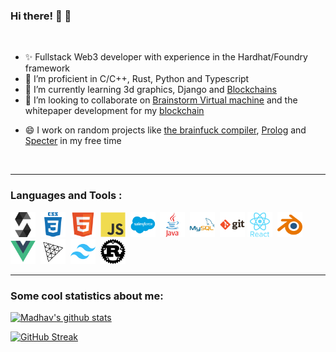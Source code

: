 ### Hi there! 👀 👋 
<img src="https://komarev.com/ghpvc/?username=madhav-madhusoodanan&style=flat-square&color=blue" alt=""/>

<!-- I am [Madhav Madhusoodanan](https://madhav-madhusoodanan.github.io), but my friends call me...maddy 🙃🙃 <br /> -->
- ✨ Fullstack Web3 developer with experience in the Hardhat/Foundry framework
- 🌟 I’m proficient in C/C++, Rust, Python and Typescript
- 🌱 I’m currently learning 3d graphics, Django and [Blockchains](https://github.com/madhav-madhusoodanan/blockchain) 
- 👯 I’m looking to collaborate on [Brainstorm Virtual machine](https://github.com/madhav-madhusoodanan/brainstorm) and the whitepaper development for my [blockchain](https://github.com/madhav-madhusoodanan/blockchain)
<!-- - 🌟 I'm currently a part of [chatmander](https://github.com/decentralised-everything) -->
- 😄 I work on random projects like [the brainfuck compiler](https://github.com/madhav-madhusoodanan/brainfuck), [Prolog](https://github.com/madhav-madhusoodanan/prolog) and [Specter](https://github.com/madhav-madhusoodanan/specter) in my free time 
<!-- - My alter ego is [Supercalifragilisticpialidocius](https://github.com/Supercalifragilisticpialidocius) <br /> -->
<!-- (btw, I ❤️ playing football 🌟) -->
<br />

---

### Languages and Tools :
<div>
  <img src="https://github.com/devicons/devicon/blob/master/icons/solidity/solidity-original.svg" title="JavaScript" alt="JavaScript" width="40" height="40"/>&nbsp;
  <img src="https://github.com/devicons/devicon/blob/master/icons/css3/css3-plain-wordmark.svg"  title="CSS3" alt="CSS" width="40" height="40"/>&nbsp;
  <img src="https://github.com/devicons/devicon/blob/master/icons/html5/html5-original.svg" title="HTML5" alt="HTML" width="40" height="40"/>&nbsp;
  <img src="https://github.com/devicons/devicon/blob/master/icons/javascript/javascript-original.svg" title="JavaScript" alt="JavaScript" width="40" height="40"/>&nbsp;
  <img src="https://github.com/devicons/devicon/blob/master/icons/salesforce/salesforce-original.svg" title="React" alt="React" width="40" height="40"/>&nbsp;
  <img src="https://github.com/devicons/devicon/blob/master/icons/java/java-original-wordmark.svg" title="Java" alt="Java" width="40" height="40"/>&nbsp;
  <img src="https://github.com/devicons/devicon/blob/master/icons/mysql/mysql-original-wordmark.svg" title="MySQL"  alt="MySQL" width="40" height="40"/>&nbsp;
  <img src="https://github.com/devicons/devicon/blob/master/icons/git/git-original-wordmark.svg" title="Git" **alt="Git" width="40" height="40"/>
  <img src="https://github.com/devicons/devicon/blob/master/icons/react/react-original-wordmark.svg" title="React" alt="React" width="40" height="40"/>&nbsp;
  <img src="https://github.com/devicons/devicon/blob/master/icons/blender/blender-original.svg" title="React" alt="React" width="40" height="40"/>&nbsp;
   <img src="https://github.com/devicons/devicon/blob/master/icons/vuejs/vuejs-original.svg" title="React" alt="React" width="40" height="40"/>&nbsp;
   <img src="https://github.com/devicons/devicon/blob/master/icons/threejs/threejs-original.svg" style="{color: white;}" title="React" alt="React" 
   width="40" height="40"/>&nbsp; 
    <img src="https://github.com/devicons/devicon/blob/master/icons/tailwindcss/tailwindcss-plain.svg" title="React" alt="React" width="40" height="40"/>&nbsp;
    <img src="https://github.com/devicons/devicon/blob/master/icons/rust/rust-plain.svg" title="React" alt="React" width="40" height="40"/>&nbsp;
</div>

---
### Some cool statistics about me:

[![Madhav's github stats](https://github-readme-stats.vercel.app/api?username=madhav-madhusoodanan&theme=radical&show_icons=true)](https://github.com/anuraghazra/github-readme-stats)

[![GitHub Streak](https://streak-stats.demolab.com/?user=madhav-madhusoodanan)](https://git.io/streak-stats)


<!--  The original halp that github generously gave
**madhav-madhusoodanan/madhav-madhusoodanan** is a ✨ _special_ ✨ repository because its `README.md` (this file) appears on your GitHub profile.

Here are some ideas to get you started:

- 🔭 I’m currently working on ...
- 🌱 I’m currently learning ...
- 👯 I’m looking to collaborate on ...
- 🤔 I’m looking for help with ...
- 💬 Ask me about Life 
- 📫 How to reach me: ...
- 😄 Pronouns: ...
- ⚡ Fun fact: ...
- 🔭 I’m working on [Chillax](https://github.com/madhav-madhusoodanan/Chillax)
-->



